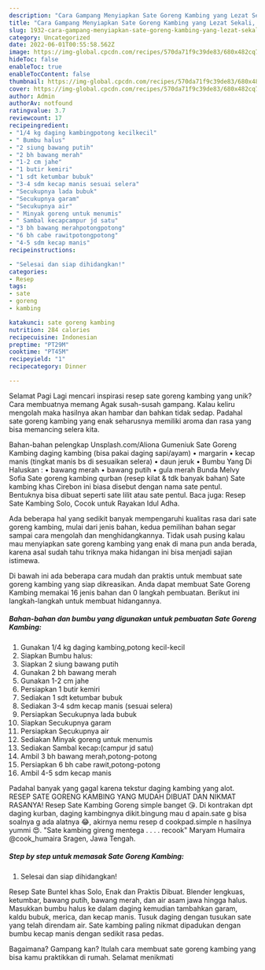 ```yaml
---
description: "Cara Gampang Menyiapkan Sate Goreng Kambing yang Lezat Sekali, Mantap"
title: "Cara Gampang Menyiapkan Sate Goreng Kambing yang Lezat Sekali, Mantap"
slug: 1932-cara-gampang-menyiapkan-sate-goreng-kambing-yang-lezat-sekali-mantap
category: Uncategorized
date: 2022-06-01T00:55:58.562Z
image: https://img-global.cpcdn.com/recipes/570da71f9c39de83/680x482cq70/sate-goreng-kambing-foto-resep-utama.jpg
hideToc: false
enableToc: true
enableTocContent: false
thumbnail: https://img-global.cpcdn.com/recipes/570da71f9c39de83/680x482cq70/sate-goreng-kambing-foto-resep-utama.jpg
cover: https://img-global.cpcdn.com/recipes/570da71f9c39de83/680x482cq70/sate-goreng-kambing-foto-resep-utama.jpg
author: Admin
authorAv: notfound
ratingvalue: 3.7
reviewcount: 17
recipeingredient:
- "1/4 kg daging kambingpotong kecilkecil"
- " Bumbu halus"
- "2 siung bawang putih"
- "2 bh bawang merah"
- "1-2 cm jahe"
- "1 butir kemiri"
- "1 sdt ketumbar bubuk"
- "3-4 sdm kecap manis sesuai selera"
- "Secukupnya lada bubuk"
- "Secukupnya garam"
- "Secukupnya air"
- " Minyak goreng untuk menumis"
- " Sambal kecapcampur jd satu"
- "3 bh bawang merahpotongpotong"
- "6 bh cabe rawitpotongpotong"
- "4-5 sdm kecap manis"
recipeinstructions:

- "Selesai dan siap dihidangkan!"
categories:
- Resep
tags:
- sate
- goreng
- kambing

katakunci: sate goreng kambing 
nutrition: 284 calories
recipecuisine: Indonesian
preptime: "PT29M"
cooktime: "PT45M"
recipeyield: "1"
recipecategory: Dinner

---
```



Selamat Pagi Lagi mencari inspirasi resep sate goreng kambing yang unik? Cara membuatnya memang Agak susah-susah gampang. Kalau keliru mengolah maka hasilnya akan hambar dan bahkan tidak sedap. Padahal sate goreng kambing yang enak seharusnya memiliki aroma dan rasa yang bisa memancing selera kita.


Bahan-bahan pelengkap Unsplash.com/Aliona Gumeniuk Sate Goreng Kambing daging kambing (bisa pakai daging sapi/ayam) • margarin • kecap manis (tingkat manis bs di sesuaikan selera) • daun jeruk • Bumbu Yang Di Haluskan : • bawang merah • bawang putih • gula merah Bunda Melvy Sofia Sate goreng kambing qurban (resep kilat &amp; tdk banyak bahan) Sate kambing khas Cirebon ini biasa disebut dengan nama sate pentul. Bentuknya bisa dibuat seperti sate lilit atau sate pentul. Baca juga: Resep Sate Kambing Solo, Cocok untuk Rayakan Idul Adha.

Ada beberapa hal yang sedikit banyak mempengaruhi kualitas rasa dari sate goreng kambing, mulai dari jenis bahan, kedua pemilihan bahan segar sampai cara mengolah dan menghidangkannya. Tidak usah pusing kalau mau menyiapkan sate goreng kambing yang enak di mana pun anda berada, karena asal sudah tahu triknya maka hidangan ini bisa menjadi sajian istimewa.


Di bawah ini ada beberapa cara mudah dan praktis untuk membuat sate goreng kambing yang siap dikreasikan. Anda dapat membuat Sate Goreng Kambing memakai 16 jenis bahan dan 0 langkah pembuatan. Berikut ini langkah-langkah untuk membuat hidangannya.

<!--inarticleads1-->

##### Bahan-bahan dan bumbu yang digunakan untuk pembuatan Sate Goreng Kambing:

1. Gunakan 1/4 kg daging kambing,potong kecil-kecil
1. Siapkan  Bumbu halus:
1. Siapkan 2 siung bawang putih
1. Gunakan 2 bh bawang merah
1. Gunakan 1-2 cm jahe
1. Persiapkan 1 butir kemiri
1. Sediakan 1 sdt ketumbar bubuk
1. Sediakan 3-4 sdm kecap manis (sesuai selera)
1. Persiapkan Secukupnya lada bubuk
1. Siapkan Secukupnya garam
1. Persiapkan Secukupnya air
1. Sediakan  Minyak goreng untuk menumis
1. Sediakan  Sambal kecap:(campur jd satu)
1. Ambil 3 bh bawang merah,potong-potong
1. Persiapkan 6 bh cabe rawit,potong-potong
1. Ambil 4-5 sdm kecap manis


Padahal banyak yang gagal karena tekstur daging kambing yang alot. RESEP SATE GORENG KAMBING YANG MUDAH DIBUAT DAN NIKMAT RASANYA! Resep Sate Kambing Goreng simple banget 😘. Di kontrakan dpt daging kurban, daging kambingnya dikit.bingung mau d apain.sate g bisa soalnya g ada alatnya 😂, akirnya nemu resep d cookpad.simple n hasilnya yummi 😍. &#34;Sate kambing gireng mentega . . . . recook&#34; Maryam Humaira @cook_humaira Sragen, Jawa Tengah. 

<!--inarticleads2-->

##### Step by step untuk memasak Sate Goreng Kambing:


1. Selesai dan siap dihidangkan!

Resep Sate Buntel khas Solo, Enak dan Praktis Dibuat. Blender lengkuas, ketumbar, bawang putih, bawang merah, dan air asam jawa hingga halus. Masukkan bumbu halus ke dalam daging kemudian tambahkan garam, kaldu bubuk, merica, dan kecap manis. Tusuk daging dengan tusukan sate yang telah direndam air. Sate kambing paling nikmat dipadukan dengan bumbu kecap manis dengan sedikit rasa pedas. 

Bagaimana? Gampang kan? Itulah cara membuat sate goreng kambing yang bisa kamu praktikkan di rumah. Selamat menikmati
